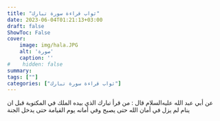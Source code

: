 ```yaml
---
title: "ثواب قراءة سورة تبارك"
date: 2023-06-04T01:21:13+03:00
draft: false
ShowToc: False
cover:
    image: img/hala.JPG
    alt: 'صورة'
    caption: ''
#    hidden: false
summary: 
tags: [""]
categories: ["ثواب قراءة سورة تبارك"]
---
```

عن أبي
عبد الله عليه‌السلام قال : من قرأ تبارك الذي بيده الملك في المكتوبة قبل ان
ينام لم يزل في أمان الله حتى يصبح وفي أمانه يوم القيامة حتى يدخل الجنة

